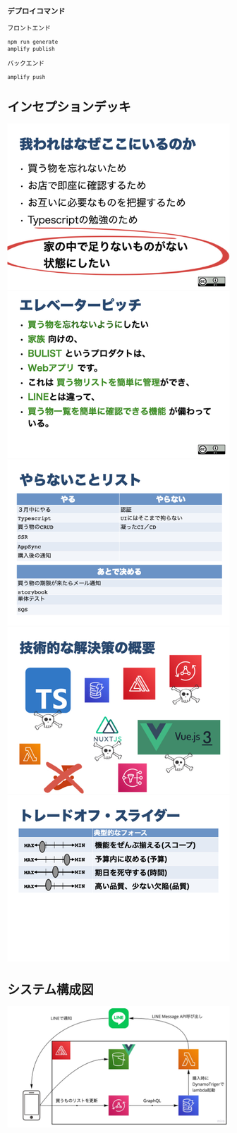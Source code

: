### デプロイコマンド

フロントエンド

```
npm run generate
amplify publish
```

バックエンド

```
amplify push
```

# インセプションデッキ

![Image 1](static/インセプションデッキ（bulist）.003.jpeg)
![Image 2](static/インセプションデッキ（bulist）.004.jpeg)
![Image 3](static/インセプションデッキ（bulist）.006.jpeg)
![Image 4](static/インセプションデッキ（bulist）.007.jpeg)
![Image 5](static/インセプションデッキ（bulist）.010.jpeg)

# システム構成図

![Image 6](<static/システム構成図(bulist).jpg>)
